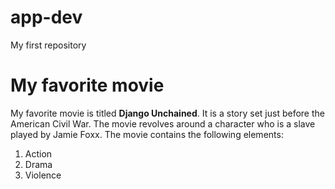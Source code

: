 # app-dev
My first repository
# My favorite movie
My favorite movie is titled **Django Unchained**. It is a story set just before the American Civil War. The movie revolves around a character who is a slave played by Jamie Foxx. 
The movie contains the following elements:
1. Action
2. Drama
3. Violence
